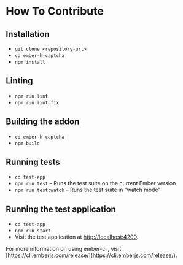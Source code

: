 # How To Contribute

## Installation

* `git clone <repository-url>`
* `cd ember-h-captcha`
* `npm install`

## Linting

* `npm run lint`
* `npm run lint:fix`

## Building the addon

* `cd ember-h-captcha`
* `npm build`

## Running tests

* `cd test-app`
* `npm run test` – Runs the test suite on the current Ember version
* `npm run test:watch` – Runs the test suite in "watch mode"

## Running the test application

* `cd test-app`
* `npm run start`
* Visit the test application at [http://localhost:4200](http://localhost:4200).

For more information on using ember-cli, visit [https://cli.emberjs.com/release/](https://cli.emberjs.com/release/).
